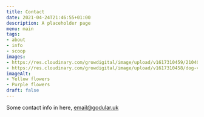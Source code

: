 ```yaml
---
title: Contact
date: 2021-04-24T21:46:55+01:00
description: A placeholder page
menu: main
tags: 
- about
- info
- scoop
images: 
- https://res.cloudinary.com/growdigital/image/upload/v1617310459/210401.jpg
- https://res.cloudinary.com/growdigital/image/upload/v1617310458/dog-violet-210401.jpg
imageAlt:
- Yellow flowers
- Purple flowers
draft: false
---
```


Some contact info in here, <email@godular.uk>
